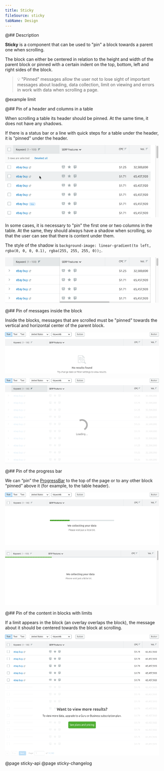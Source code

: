 ```yaml
---
title: Sticky
fileSource: sticky
tabName: Design
---
```


@## Description

**Sticky** is a component that can be used to "pin" a block towards a parent one when scrolling.

The block can either be centered in relation to the height and width of the parent block or pinned with a certain indent on the top, bottom, left and right sides of the block.

> 💡 "Pinned" messages allow the user not to lose sight of important messages about loading, data collection, limit on viewing and errors in work with data when scrolling a page.

@example limit

@## Pin of a header and columns in a table

When scrolling a table its header should be pinned. At the same time, it does not have any shadows.

If there is a status bar or a line with quick steps for a table under the header, it is "pinned" under the header.

![sticky header](static/sticky-row.png)

In some cases, it is necessary to "pin" the first one or two columns in the table. At the same, they should always have a shadow when scrolling, so that the user can see that there is content under them.

The style of the shadow is `background-image: linear-gradient(to left, rgba(0, 0, 0, 0.1), rgba(255, 255, 255, 0));`.

![sticky column](static/sticky-header.png)

@## Pin of messages inside the block

Inside the blocks, messages that are scrolled must be "pinned" towards the vertical and horizontal center of the parent block.

![sticky message](static/nothing-found.png)

![sticky spin block](static/sticky-loading-1.png)

@## Pin of the progress bar

We can “pin” the [ProgressBar](/components/progress-bar/) to the top of the page or to any other block “pinned” above it (for example, to the table header).

![sticky progress message](static/sticky-1.png)

![sticky progressbar](static/sticky-2.png)

@## Pin of the content in blocks with limits

If a limit appears in the block (an overlay overlaps the block), the message about it should be centered towards the block at scrolling.

![sticky limit message](static/table-limit-pro.png)

@page sticky-api
@page sticky-changelog
